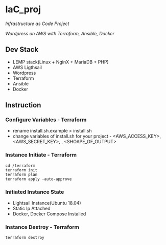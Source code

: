 # IaC_proj
*Infrastructure as Code Project*

*Wordpress on AWS with Terraform, Ansible, Docker*

## Dev Stack
* LEMP stack(Linux + NginX + MariaDB + PHP)
* AWS Ligthsail
* Wordpress
* Terraform
* Ansible
* Docker

## Instruction
### Configure Variables - Terraform
* rename install.sh.example > install.sh
* change variables of install.sh for your project - <AWS_ACCESS_KEY>, <AWS_SECRET_KEY>, <REGION>, <SHOAPE_OF_OUTPUT>

### Instance Initiate - Terraform
```
cd /terraform
terraform init
terraform plan
terraform apply -auto-approve
```

### Initiated Instance State
* Lightsail Instance(Ubuntu 18.04)
* Static Ip Attached
* Docker, Docker Compose Installed

### Instance Destroy - Terraform
```
terraform destroy
```
